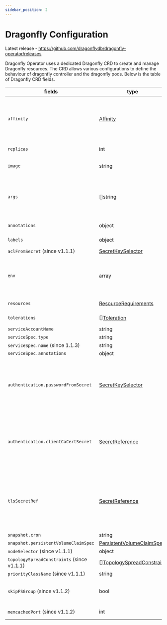 ```yaml
---
sidebar_position: 2
---
```


# Dragonfly Configuration

Latest release - https://github.com/dragonflydb/dragonfly-operator/releases

Dragonfly Operator uses a dedicated Dragonfly CRD to create and manage Dragonfly
resources. The CRD allows various configurations to define the behaviour of dragonfly
controller and the dragonfly pods. Below is the table of Dragonfly CRD fields.

| fields | type | Description |
| ------ | ---- | ----------- |
| `affinity` | [Affinity](https://kubernetes.io/docs/reference/generated/kubernetes-api/v1.28/#affinity-v1-core) | Dragonfly pod affinity (Optional)<br/><pre>spec:<br/>  affinity: <br/>    nodeAffinity:<br/>      ...</pre> You can learn more about affinity [here](https://kubernetes.io/docs/concepts/scheduling-eviction/assign-pod-node/#affinity-and-anti-affinity).|
| `replicas` | int | The total number of Dragonfly instances including the master. |
| `image` | string | The dragonfly image (i.e. release version) to use. Default is `docker.dragonflydb.io/dragonflydb/dragonfly:v1.21.2` |
| `args` | []string | (Optional) Dragonfly container args to pass to the container. Refer to the Dragonfly documentation for the list of supported args. Example - <br/><pre>spec:<br/>  args:<br/>   - "--cluster_mode=emulated"</pre> |
| `annotations` | object | (Optional) Annotations to add to the Dragonfly pods. See [Annotations](https://kubernetes.io/docs/concepts/overview/working-with-objects/annotations/) to know more about annotations. |
| `labels` | object | (Optional) Labels to add to the Dragonfly pods. See [Labels](https://kubernetes.io/docs/concepts/overview/working-with-objects/labels/) to know more about labels. |
| `aclFromSecret` (since v1.1.1) | [SecretKeySelector](https://kubernetes.io/docs/reference/generated/kubernetes-api/v1.28/#secretkeyselector-v1-core) | (Optional) Acl file Secret to pass to the container |
| `env` | array | Environmental Variables to add to Dragonfly pods. Example - <br/><pre>spec:<br/>  env:<br/>   - name: DEBUG<br/>     value: true</pre>|
| `resources` | [ResourceRequirements](https://kubernetes.io/docs/reference/generated/kubernetes-api/v1.28/#resourcerequirements-v1-core) | (Optional) Dragonfly container resource limits. Any container limit can be specified.|
| `tolerations` | \[][Toleration](https://kubernetes.io/docs/reference/generated/kubernetes-api/v1.28/#toleration-v1-core) | (Optional) Dragonfly pod tolerations. See [k8s doc](https://kubernetes.io/docs/concepts/scheduling-eviction/taint-and-toleration/) to know more about tolerations |
| `serviceAccountName` | string | (Optional) Dragonfly pod service account name |
| `serviceSpec.type` | string | (Optional) Dragonfly Service type |
| `serviceSpec.name`  (since 1.1.3) | string | (Optional) Dragonfly custom Service name |
| `serviceSpec.annotations` | object | (Optional) Dragonfly Service Annotations |
| `authentication.passwordFromSecret` | [SecretKeySelector](https://kubernetes.io/docs/reference/generated/kubernetes-api/v1.28/#secretkeyselector-v1-core) | (Optional) Dragonfly Password from Secret as a reference to a specific key. Example - <pre>spec:<br/>  authentication:<br/>    passwordFromSecret:<br/>      name: dragonfly-auth-secret<br/>      key: password<br/></pre> |
| `authentication.clientCaCertSecret` | [SecretReference](https://kubernetes.io/docs/reference/generated/kubernetes-api/v1.28/#secretreference-v1-core) | (Optional) If specified, the Dragonfly instance will check if the client certificate is signed by one of this CA. Server TLS must be enabled for this. Multiple CAs can be specified with various key names. Example - <pre>spec:<br/>  authentication:<br/>    clientCaCertSecret:<br/>      name: dragonfly-client-ca<br/></pre> |
| `tlsSecretRef` | [SecretReference](https://kubernetes.io/docs/reference/generated/kubernetes-api/v1.28/#secretreference-v1-core) | (Optional) Dragonfly TLS secret to used for TLS Connections to Dragonfly. Dragonfly instance  must have access to this secret and be in the same namespace. Example - <pre>spec:<br/>  tlsSecretRef:<br/>    name: dragonfly-secret</pre><br/>|
| `snapshot.cron` | string | (Optional) Dragonfly snapshot schedule |
| `snapshot.persistentVolumeClaimSpec` | [PersistentVolumeClaimSpec](https://kubernetes.io/docs/reference/generated/kubernetes-api/v1.28/#persistentvolumeclaimspec-v1-core) | (Optional) Dragonfly PVC spec |
| `nodeSelector` (since v1.1.1) | object | (Optional) Dragonfly pod node selector |
| `topologySpreadConstraints` (since v1.1.1) | \[][TopologySpreadConstraint](https://kubernetes.io/docs/reference/generated/kubernetes-api/v1.28/#topologyspreadconstraint-v1-core) | (Optional) Dragonfly pod topologySpreadConstraints |
| `priorityClassName` (since v1.1.1) | string | (Optional) Dragonfly pod priority class name |
| `skipFSGroup` (since v1.1.2) | bool | (Optional) Skip Assigning FileSystem Group. Required for platforms such as Openshift that require IDs to not be set, as it injects a fixed randomized ID per namespace into all pods. |
| `memcachedPort` (since v1.1.2) | int | (Optional) Dragonfly memcached port. Use this instead of `--memcached_port` arg |
